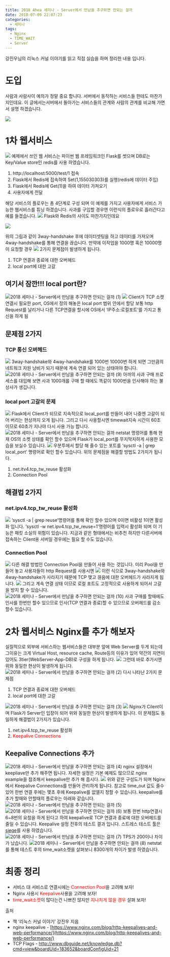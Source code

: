 ```yaml
---
title: 2018 Ahea 세미나 - Server에서 만남을 추구하면 안되는 걸까
date: 2018-07-09 22:07:23
categories:
  - 세미나
tags:
  - Nginx
  - TIME_WAIT
  - Server
---
```


강진우님의 리눅스 커널 이야기를 읽고 직접 실습을 하며 정리한 내용 입니다.

# 도입

사람과 사람사이 예의가 정말 중요 합니다. 서버에서 동작하는 서비스들 한테도 마찬가지인데요. 이 글에서는서버에서 돌아가는 서비스들의 관계와 사람의 관계를 비교해 가면서 설명 하겠습니다.

![](https://ahea.files.wordpress.com/2018/04/null.png)
<!-- more -->
# 1차 웹서비스

![](https://ahea.files.wordpress.com/2018/04/null1.png) 예제에서 쓰인 웹 서비스는 파이썬 웹 프레임워크인 Flask를 썻으며 DB로는 Key/Value store인 redis를 사용 하였습니다.

1.  http://localhost:5000/test/1 접속
2.  Flask에서 Redis에 접속하여 Set(1,155030303)를 실행(redis에 데이터 주입)
3.  Flask에서 Redis에 Get(1)을 하여 데이터 가져오기
4.  사용자에게 전달

해당 서비스의 플로우는 총 4단계로 구성 되며 이 예제를 가지고 사용자에게 서비스 가능한 웹서비스를 튜닝 하겠습니다. 사과를 구입할 경우엔 이런식의 플로우로 흘러간다고 예를 들겠습니다. ![](https://ahea.files.wordpress.com/2018/04/null2.png) Flask와 Redis의 사이도 마찬가지인데요

![](https://ahea.files.wordpress.com/2018/04/null3.png)

위의 그림과 같이 3way-handshake 후에 데이터셋팅을 하고 데이터를 가져오며 4way-handshake를 통해 연결을 끊습니다. 만약에 이작업을 1000명 혹은 10000명이 요청할 경우 ![](https://ahea.files.wordpress.com/2018/04/null4.png) 2가지 문제점이 발생하게 됩니다.

1.  TCP 연결과 종료에 대한 오버헤드
2.  local port에 대한 고갈

## 여기서 잠깐!!! local port란?

![2018 세미나 - Server에서 만남을 추구하면 안되는 걸까 (1)](https://ahea.files.wordpress.com/2018/04/2018-ec84b8ebafb8eb8298-serverec9790ec849c-eba78ceb82a8ec9d84-ecb694eab5aced9598eba9b4-ec9588eb9098eb8a94-eab1b8eab98c-1.png) ![](https://ahea.files.wordpress.com/2018/04/null5.png) Client가 TCP 소켓 연결시 필요한 port, OS에서 정의 해놓은 local port 범위 안에서 할당 보통 http Request를 날리거나 다른 TCP연결을 할시에 OS에서 ‘IP주소:로컬포트’를 가지고 통신을 하게 됨

## 문제점 2가지

### TCP 통신 오버헤드

![](https://ahea.files.wordpress.com/2018/04/null6.png) 3way-handshake와 4way-handshake를 1000번 10000번 하게 되면 그만큼의 네트워크 자원 낭비가 되기 때문에 계속 연결 되어 있는 상태여야 합니다. ![2018 세미나 - Server에서 만남을 추구하면 안되는 걸까 (9)](https://ahea.files.wordpress.com/2018/04/2018-ec84b8ebafb8eb8298-serverec9790ec849c-eba78ceb82a8ec9d84-ecb694eab5aced9598eba9b4-ec9588eb9098eb8a94-eab1b8eab98c-9.png) 아까의 사과 구매 프로세스를 대입해 보면 사과 1000개를 구매 할 때에도 똑같이 1000번을 인사해야 하는 불상사가 생깁니다.

### local port 고갈의 문제

![](https://ahea.files.wordpress.com/2018/04/null7.png) Flask에서 Client가 되므로 지속적으로 local_port를 만들어 내어 나중엔 고갈이 되어 버리는 현상까지 오게 됩니다. 그리고 다시 사용할시엔 timewait지속 시간이 60초 이므로 60초가 지나야 다시 사용 가능 합니다. ![2018 세미나 - Server에서 만남을 추구하면 안되는 걸까](https://ahea.files.wordpress.com/2018/04/2018-ec84b8ebafb8eb8298-serverec9790ec849c-eba78ceb82a8ec9d84-ecb694eab5aced9598eba9b4-ec9588eb9098eb8a94-eab1b8eab98c.png) netstat 명령어를 통해 현재 OS의 소켓 상태를 확인 할수 있으며 Flask가 local_port를 무지막지하게 사용한 모습을 보실수 있습니다. ![](https://ahea.files.wordpress.com/2018/04/null5.png) 우분투에서 할당 해 줄수 있는 포트를 ‘sysctl -a | grep local_port’ 명령어로 확인 할수 있습니다. 위의 문제점을 해결할 방법도 2가지가 됩니다.

1.  net.itv4.tcp_tw_reuse 활성화
2.  Connection Pool

## 해결법 2가지

### net.ipv4.tcp_tw_reuse 활성화

![](https://ahea.files.wordpress.com/2018/04/null8.png) ‘sysctl -a | grep reuse’명령어를 통해 확인 할수 있으며 0이면 비활성 1이면 활성화 입니다. ‘sysctl -w net.ipv4.tcp_tw_reuse=1’명령어를 입력시 활성화 되며 이 기능은 패킷 소실의 위험이 있습니다. 지금과 같은 형태에서는 비추천 하지만 다른서버에 접속하는 Cilent용 서버일 경우에는 필요 할 수도 있습니다.

### Connection Pool

![](https://ahea.files.wordpress.com/2018/04/null9.png) 다른 해결 방법인 Connection Pool을 만들어 사용 하는 것입니다. 미리 Pool을 만들어 놓고 사용자들이 http Request를 사용시엔 ![](https://ahea.files.wordpress.com/2018/04/null10.png) 이런 식으로 3way-handshake와 4way-handshake가 사라지기 때문에 TCP 맺고 끊음에 대한 오버헤드가 사라지게 됩니다. ![](https://ahea.files.wordpress.com/2018/04/null11.png) 그리고 계속 연결 상태 이므로 로컬 포트도 고정적으로 사용하게 되어서 고갈을 방지 할 수 있습니다. ![2018 세미나 - Server에서 만남을 추구하면 안되는 걸까 (10)](https://ahea.files.wordpress.com/2018/04/2018-ec84b8ebafb8eb8298-serverec9790ec849c-eba78ceb82a8ec9d84-ecb694eab5aced9598eba9b4-ec9588eb9098eb8a94-eab1b8eab98c-10.png) 사과 구매를 할때에도 인사를 한번만 할수 있으므로 인사(TCP 연결과 종료)할 수 있으므로 오버헤드를 감소 할수 있습니다.

# 2차 웹서비스 Nginx를 추가 해보자

실질적으로 외부에 서비스하는 웹서비스들은 대부분 앞에 Web Server를 두게 되는데 그이유는 크게 Virtual Host, resource cache, Route등의 이유가 있어 약간의 지연이 있어도 3tier(WebServer-App-DB)로 구성을 하게 됩니다. ![](https://ahea.files.wordpress.com/2018/04/null12.png) 그런데 바로 추가시엔 위와 동일한 현상이 발생하게 됩니다. ![2018 세미나 - Server에서 만남을 추구하면 안되는 걸까 (2)](https://ahea.files.wordpress.com/2018/04/2018-ec84b8ebafb8eb8298-serverec9790ec849c-eba78ceb82a8ec9d84-ecb694eab5aced9598eba9b4-ec9588eb9098eb8a94-eab1b8eab98c-2.png) 다시 나타난 2가지 문제점

1.  TCP 연결과 종료에 대한 오버헤드
2.  local port에 대한 고갈

![2018 세미나 - Server에서 만남을 추구하면 안되는 걸까 (3)](https://ahea.files.wordpress.com/2018/04/2018-ec84b8ebafb8eb8298-serverec9790ec849c-eba78ceb82a8ec9d84-ecb694eab5aced9598eba9b4-ec9588eb9098eb8a94-eab1b8eab98c-3.png) ![](https://ahea.files.wordpress.com/2018/04/null13.png) Nginx가 Cilent이며 Flask가 Server인 입장이 되어 위와 동일한 현상이 발생하게 됩니다. 이 문제점도 동일하게 해결법이 2가지가 있습니다.

1.  net.ipv4.tcp_tw_reuse 활성화
2.  <span style="color: #ff0000;">Keepalive Connections</span>

## Keepalive Connections 추가

![2018 세미나 - Server에서 만남을 추구하면 안되는 걸까 (4)](https://ahea.files.wordpress.com/2018/04/2018-ec84b8ebafb8eb8298-serverec9790ec849c-eba78ceb82a8ec9d84-ecb694eab5aced9598eba9b4-ec9588eb9098eb8a94-eab1b8eab98c-4.png) nginx 설정에서 keepliave만 추가 해주면 됩니다. 자세한 설정은 기본 예제도 많으므로 nginx example을 참조해서 keepalive만 추가 해 줍시다. ![](https://ahea.files.wordpress.com/2018/04/null14.png) 위와 같은 구성도가 되며 Nginx에서 Keepalive Connections를 만들어 관리하게 됩니다. 참고로 time_out 값도 줄수 있어 한번 연결 후에는 몇초 후에 Keepalive를 없앨지 정할 수 있습니다. keepalive를 추가 할때와 안할때의 플로우는 아래와 같습니다. ![2018 세미나 - Server에서 만남을 추구하면 안되는 걸까 (5)](https://ahea.files.wordpress.com/2018/04/2018-ec84b8ebafb8eb8298-serverec9790ec849c-eba78ceb82a8ec9d84-ecb694eab5aced9598eba9b4-ec9588eb9098eb8a94-eab1b8eab98c-5.png) ![2018 세미나 - Server에서 만남을 추구하면 안되는 걸까 (6)](https://ahea.files.wordpress.com/2018/04/2018-ec84b8ebafb8eb8298-serverec9790ec849c-eba78ceb82a8ec9d84-ecb694eab5aced9598eba9b4-ec9588eb9098eb8a94-eab1b8eab98c-6.png) 보통 한번 http연결시 6~8번의 요청을 하게 된다고 하여 keepalive로 TCP 연결과 종료에 대한 오버헤드를 줄일 수 있습니다. Keepalive 설정 전후의 테스트 결과 입니다. 스트레스 테스트 툴은 [siege](https://www.joedog.org/siege-home/)를 사용 하였습니다. ![2018 세미나 - Server에서 만남을 추구하면 안되는 걸까 (7)](https://ahea.files.wordpress.com/2018/04/2018-ec84b8ebafb8eb8298-serverec9790ec849c-eba78ceb82a8ec9d84-ecb694eab5aced9598eba9b4-ec9588eb9098eb8a94-eab1b8eab98c-7.png) TPS가 200이나 차이가 났습니다. ![2018 세미나 - Server에서 만남을 추구하면 안되는 걸까 (8)](https://ahea.files.wordpress.com/2018/04/2018-ec84b8ebafb8eb8298-serverec9790ec849c-eba78ceb82a8ec9d84-ecb694eab5aced9598eba9b4-ec9588eb9098eb8a94-eab1b8eab98c-8.png) netstat를 통해 테스트 후의 time_wait소켓을 살펴보니 8300개의 차이가 발생 하였습니다.

# 최종 정리

*   서비스 대 서비스로 연결시에는 <span style="color: #ff0000;">Connection Pool</span>을 고려해 보자!
*   Nginx 사용시 <span style="color: #ff0000;">Keepalive</span>사용을 고려해 보자!
*   <span style="color: #ff0000;">time_wait소켓</span>이 많다는건 나쁘진 않지만 <span style="color: #ff0000;">지나치게 많을 경우</span> 살펴 보자!

출처

*   책 ‘리눅스 커널 이야기’ 강진우 지음
*   nginx keepalive - [https://www.nginx.com/blog/http-keepalives-and-web-performance/](https://www.nginx.com/blog/http-keepalives-and-web-performance/)
*   TCP Flags - http://www.dbguide.net/knowledge.db?cmd=view&boardUid=183652&boardConfigUid=21